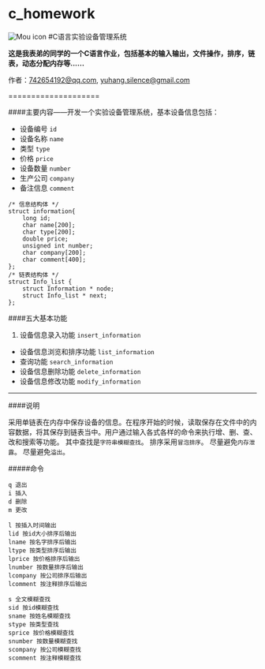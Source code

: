 c_homework
==========
![Mou icon](http://mouapp.com/Mou_128.png)
#C语言实验设备管理系统

**这是我表弟的同学的一个C语言作业，包括基本的输入输出，文件操作，排序，链表，动态分配内存等......**

作者：<742654192@qq.com>, <yuhang.silence@gmail.com>

====================

####主要内容——开发一个实验设备管理系统，基本设备信息包括：

* 设备编号	`id`
* 设备名称	`name`
* 类型		`type`
* 价格     `price`
* 设备数量  `number`
* 生产公司  `company`
* 备注信息  `comment`

```
/* 信息结构体 */
struct information{
    long id;
    char name[200];
    char type[200];
    double price;
    unsigned int number;
    char company[200];
    char comment[400];
};
/* 链表结构体 */
struct Info_list {
    struct Information * node;
    struct Info_list * next;
};
```
    
	
####五大基本功能
1. 设备信息录入功能		`insert_information`
* 设备信息浏览和排序功能     `list_information`
* 查询功能 `search_information` 
* 设备信息删除功能     `delete_information`
* 设备信息修改功能     `modify_information`

---
####说明

采用单链表在内存中保存设备的信息。在程序开始的时候，读取保存在文件中的内容数据，将其保存到链表当中。用户通过输入各式各样的命令来执行增、删、查、改和搜索等功能。
其中查找是`字符串模糊查找`。
排序采用`冒泡排序`。
尽量避免`内存泄露`。
尽量避免`溢出`。

#####命令

    q 退出
    i 插入
    d 删除
    m 更改
    
    l 按插入时间输出
    lid 按id大小排序后输出
    lname 按名字排序后输出
    ltype 按类型排序后输出
    lprice 按价格排序后输出
    lnumber 按数量排序后输出
    lcompany 按公司排序后输出
    lcomment 按注释排序后输出
    
    s 全文模糊查找
    sid 按id模糊查找
    sname 按姓名模糊查找
    stype 按类型查找
    sprice 按价格模糊查找
    snumber 按数量模糊查找
    scompany 按公司模糊查找
    scomment 按注释模糊查找
    